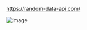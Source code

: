https://random-data-api.com/

![image](https://user-images.githubusercontent.com/107780170/210119463-9089e9c2-ab2d-4372-a891-ca97d1542010.png)

